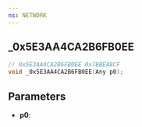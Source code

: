 ```yaml
---
ns: NETWORK
---
```

## _0x5E3AA4CA2B6FB0EE

```c
// 0x5E3AA4CA2B6FB0EE 0x7BBEA8CF
void _0x5E3AA4CA2B6FB0EE(Any p0);
```


## Parameters
* **p0**: 

